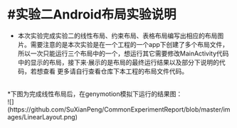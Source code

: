 #实验二Android布局实验说明<br>
======================
* 本次实验完成实验二的线性布局、约束布局、表格布局编写出相应的布局图片。需要注意的是本次实验是在一个工程的一个app下创建了多个布局文件，
所以一次只能运行三个布局中的一个，想运行其它需要修改MainActivity代码中的显示的布局，接下来·展示的是布局的最终运行结果以及部分下说明的代码，若想查看
更多请自行查看仓库下本工程的布局文件代码。<br>
<br>
*下图为完成线性布局后，在genymotion模拟下运行的结果图：<br>
![](https://github.com/SuXianPeng/CommonExperimentReport/blob/master/images/LinearLayout.png)
